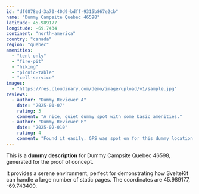 ```yaml
---
id: "df0878ed-3a70-40d9-bdff-9315b867e2cb"
name: "Dummy Campsite Quebec 46598"
latitude: 45.989177
longitude: -69.7434
continent: "north-america"
country: "canada"
region: "quebec"
amenities:
  - "tent-only"
  - "fire-pit"
  - "hiking"
  - "picnic-table"
  - "cell-service"
images:
  - "https://res.cloudinary.com/demo/image/upload/v1/sample.jpg"
reviews:
  - author: "Dummy Reviewer A"
    date: "2025-01-07"
    rating: 3
    comment: "A nice, quiet dummy spot with some basic amenities."
  - author: "Dummy Reviewer B"
    date: "2025-02-010"
    rating: 4
    comment: "Found it easily. GPS was spot on for this dummy location."
---
```


This is a **dummy description** for Dummy Campsite Quebec 46598, generated for the proof of concept.

It provides a serene environment, perfect for demonstrating how SvelteKit can handle a large number of static pages. The coordinates are 45.989177, -69.743400.
